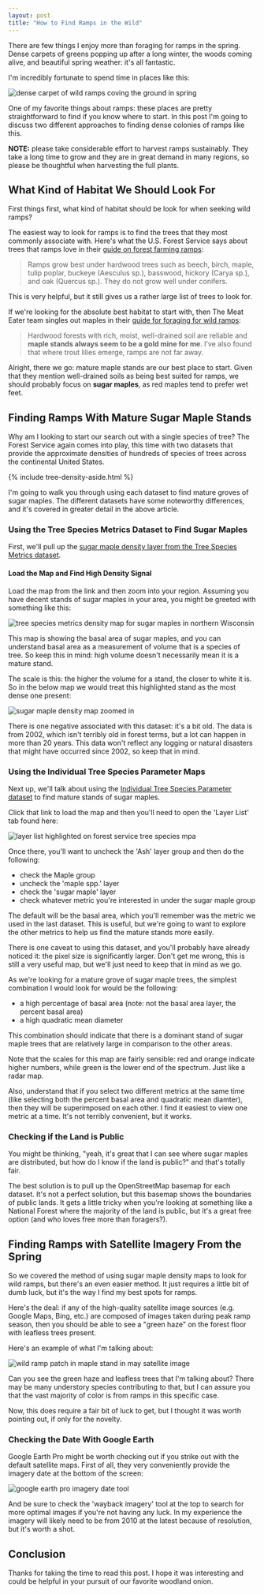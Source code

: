 ```yaml
---
layout: post
title: "How to Find Ramps in the Wild"
---
```


There are few things I enjoy more than foraging for ramps in the spring. Dense carpets of greens popping up after a long winter, the woods coming alive, and beautiful spring weather: it's all fantastic.

I'm incredibly fortunate to spend time in places like this:

![dense carpet of wild ramps coving the ground in spring](https://d3uz6qsgj5hu6o.cloudfront.net/how-to-find-plants/images/how-to-find-ramps-in-the-wild/sugar-maple-stand-with-ramps-covering-ground-in-spring.png)

One of my favorite things about ramps: these places are pretty straightforward to find if you know where to start. In this post I'm going to discuss two different approaches to finding dense colonies of ramps like this.

**NOTE:** please take considerable effort to harvest ramps sustainably. They take a long time to grow and they are in great demand in many regions, so please be thoughtful when harvesting the full plants.

## What Kind of Habitat We Should Look For

First things first, what kind of habitat should be look for when seeking wild ramps?

The easiest way to look for ramps is to find the trees that they most commonly associate with. Here's what the U.S. Forest Service says about trees that ramps love in their [guide on forest farming ramps](https://www.fs.usda.gov/nac/assets/documents/agroforestrynotes/an47ff08.pdf): 

> Ramps grow best under hardwood trees such as beech, birch, maple, tulip poplar, buckeye (Aesculus sp.), basswood, hickory (Carya sp.), and oak (Quercus sp.). They do not grow well under conifers.

This is very helpful, but it still gives us a rather large list of trees to look for.

If we're looking for the absolute best habitat to start with, then The Meat Eater team singles out maples in their [guide for foraging for wild ramps](https://www.themeateater.com/cook/foraging/the-complete-guide-to-ramps-how-to-find-and-eat-the-wild-leek):

> Hardwood forests with rich, moist, well-drained soil are reliable and **maple stands always seem to be a gold mine for me**. I’ve also found that where trout lilies emerge, ramps are not far away.

Alright, there we go: mature maple stands are our best place to start. Given that they mention well-drained soils as being best suited for ramps, we should probably focus on **sugar maples**, as red maples tend to prefer wet feet.

## Finding Ramps With Mature Sugar Maple Stands

Why am I looking to start our search out with a single species of tree? The Forest Service again comes into play, this time with two datasets that provide the approximate densities of hundreds of species of trees across the continental United States.

{% include tree-density-aside.html %}

I'm going to walk you through using each dataset to find mature groves of sugar maples. The different datasets have some noteworthy differences, and it's covered in greater detail in the above article.

### Using the Tree Species Metrics Dataset to Find Sugar Maples

First, we'll pull up the [sugar maple density layer from the Tree Species Metrics dataset](https://www.arcgis.com/home/webmap/viewer.html?url=https%3A%2F%2Fapps.fs.usda.gov%2Ffsgisx01%2Frest%2Fservices%2FRDW_FHP_TreeSpeciesMetrics%2Fsugar_maple_basal_area_2002%2FImageServer&source=sd).

#### Load the Map and Find High Density Signal

Load the map from the link and then zoom into your region. Assuming you have decent stands of sugar maples in your area, you might be greeted with something like this:

![tree species metrics density map for sugar maples in northern Wisconsin](https://d3uz6qsgj5hu6o.cloudfront.net/how-to-find-plants/images/how-to-find-ramps-in-the-wild/tree-species-metrics-map-sugar-maples.png)

This map is showing the basal area of sugar maples, and you can understand basal area as a measurement of volume that is a species of tree. So keep this in mind: high volume doesn't necessarily mean it is a mature stand.

The scale is this: the higher the volume for a stand, the closer to white it is. So in the below map we would treat this highlighted stand as the most dense one present:

![sugar maple density map zoomed in](https://d3uz6qsgj5hu6o.cloudfront.net/how-to-find-plants/images/how-to-find-ramps-in-the-wild/zoomed-in-sugar-maple-density-map.png)

There is one negative associated with this dataset: it's a bit old. The data is from 2002, which isn't terribly old in forest terms, but a lot can happen in more than 20 years. This data won't reflect any logging or natural disasters that might have occurred since 2002, so keep that in mind.

### Using the Individual Tree Species Parameter Maps

Next up, we'll talk about using the [Individual Tree Species Parameter dataset](https://usfs.maps.arcgis.com/apps/webappviewer/index.html?id=4ebf103ddeeb4766a72e58cb786d3ee2) to find mature stands of sugar maples.

Click that link to load the map and then you'll need to open the 'Layer List' tab found here:

![layer list highlighted on forest service tree species mpa](https://d3uz6qsgj5hu6o.cloudfront.net/how-to-find-plants/images/how-to-find-ramps-in-the-wild/layer-list-tab-highlighted-fs-map.png)

Once there, you'll want to uncheck the 'Ash' layer group and then do the following:

 - check the Maple  group
 - uncheck the 'maple spp.' layer
 - check the 'sugar maple' layer
 - check whatever metric you're interested in under the sugar maple group

The default will be the basal area, which you'll remember was the metric we used in the last dataset. This is useful, but we're going to want to explore the other metrics to help us find the mature stands more easily.

There is one caveat to using this dataset, and you'll probably have already noticed it: the pixel size is significantly larger. Don't get me wrong, this is still a very useful map, but we'll just need to keep that in mind as we go.

As we're looking for a mature grove of sugar maple trees, the simplest combination I would look for would be the following:

 - a high percentage of basal area (note: not the basal area layer, the percent basal area)
 - a high quadratic mean diameter

 This combination should indicate that there is a dominant stand of sugar maple trees that are relatively large in comparison to the other areas.

 Note that the scales for this map are fairly sensible: red and orange indicate higher numbers, while green is the lower end of the spectrum. Just like a radar map.

 Also, understand that if you select two different metrics at the same time (like selecting both the percent basal area and quadratic mean diamter), then they will be superimposed on each other. I find it easiest to view one metric at a time. It's not terribly convenient, but it works.

### Checking if the Land is Public

You might be thinking, "yeah, it's great that I can see where sugar maples are distributed, but how do I know if the land is public?" and that's totally fair.

The best solution is to pull up the OpenStreetMap basemap for each dataset. It's not a perfect solution, but this basemap shows the boundaries of public lands. It gets a little tricky when you're looking at something like a National Forest where the majority of the land is public, but it's a great free option (and who loves free more than foragers?).

## Finding Ramps with Satellite Imagery From the Spring

So we covered the method of using sugar maple density maps to look for wild ramps, but there's an even easier method. It just requires a little bit of dumb luck, but it's the way I find my best spots for ramps.

Here's the deal: if any of the high-quality satellite image sources (e.g. Google Maps, Bing, etc.) are composed of images taken during peak ramp season, then you should be able to see a "green haze" on the forest floor with leafless trees present.

Here's an example of what I'm talking about:

![wild ramp patch in maple stand in may satellite image](https://d3uz6qsgj5hu6o.cloudfront.net/how-to-find-plants/images/how-to-find-ramps-in-the-wild/satellite-image-showing-wild-ramp-patch-in-may.png)

Can you see the green haze and leafless trees that I'm talking about? There may be many understory species contributing to that, but I can assure you that the vast majority of color is from ramps in this specific case.

Now, this does require a fair bit of luck to get, but I thought it was worth pointing out, if only for the novelty.

### Checking the Date With Google Earth

Google Earth Pro might be worth checking out if you strike out with the default satellite maps. First of all, they very conveniently provide the imagery date at the bottom of the screen:

![google earth pro imagery date tool](https://d3uz6qsgj5hu6o.cloudfront.net/how-to-find-plants/images/how-to-find-ramps-in-the-wild/google-earth-pro-imagery-date.png)

And be sure to check the 'wayback imagery' tool at the top to search for more optimal images if you're not having any luck. In my experience the imagery will likely need to be from 2010 at the latest because of resolution, but it's worth a shot.

## Conclusion

Thanks for taking the time to read this post. I hope it was interesting and could be helpful in your pursuit of our favorite woodland onion.
